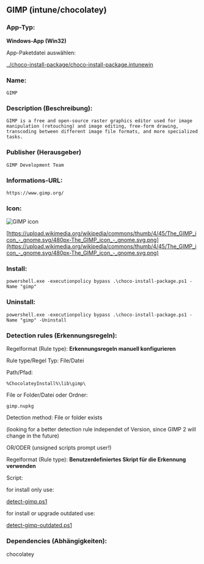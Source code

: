 ## GIMP (intune/chocolatey)

### App-Typ:

__Windows-App (Win32)__

App-Paketdatei auswählen:

[../choco-install-package/choco-install-package.intunewin](../choco-install-package/choco-install-package.intunewin?raw=true)


### Name:

```
GIMP
```

### Description (Beschreibung):

```
GIMP is a free and open-source raster graphics editor used for image manipulation (retouching) and image editing, free-form drawing, transcoding between different image file formats, and more specialized tasks.

```

### Publisher (Herausgeber)

```
GIMP Development Team
```


### Informations-URL:

```
https://www.gimp.org/
```

### Icon:

![GIMP icon](https://upload.wikimedia.org/wikipedia/commons/thumb/4/45/The_GIMP_icon_-_gnome.svg/120px-The_GIMP_icon_-_gnome.svg.png)


[https://upload.wikimedia.org/wikipedia/commons/thumb/4/45/The_GIMP_icon_-_gnome.svg/480px-The_GIMP_icon_-_gnome.svg.png](https://upload.wikimedia.org/wikipedia/commons/thumb/4/45/The_GIMP_icon_-_gnome.svg/480px-The_GIMP_icon_-_gnome.svg.png)

### Install:
```
powershell.exe -executionpolicy bypass .\choco-install-package.ps1 -Name "gimp"
```


### Uninstall:
```
powershell.exe -executionpolicy bypass .\choco-install-package.ps1 -Name "gimp" -Uninstall
```


### Detection rules (Erkennungsregeln):

Regelformat (Rule type): __Erkennungsregeln manuell konfigurieren__

Rule type/Regel Typ: File/Datei

Path/Pfad:

```
%ChocolateyInstall%\lib\gimp\
```


File or Folder/Datei oder Ordner:

```
gimp.nupkg
```

Detection method: File or folder exists

(looking for a better detection rule independet of Version, since GIMP 2 will change in the future)

OR/ODER (unsigned scripts prompt user!)

Regelformat (Rule type): __Benutzerdefiniertes Skript für die Erkennung verwenden__

Script:

for install only use:

[detect-gimp.ps1](./detect-gimp.ps1)

for install or upgrade outdated use:

[detect-gimp-outdated.ps1](./detect-gimp-outdated.ps1)

### Dependencies (Abhängigkeiten):

chocolatey
